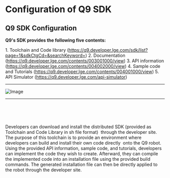 Configuration of Q9 SDK
=====

**Q9 SDK Configuration**
-----

**Q9's SDK provides the following five contents:**  


1\. Toolchain and Code library (https://q9.developer.lge.com/sdk/list?page=1&sdkCtgCd=&searchKeyword=)
2\. Documentation (https://q9.developer.lge.com/contents/003001000/view)
3\. API information  (https://q9.developer.lge.com/contents/004002000/view)
4\. Sample code and Tutorials (https://q9.developer.lge.com/contents/004001000/view) 
5\. API Simulator (https://q9.developer.lge.com/api-simulator) 

--------------------------

![Image](https://github.com/user-attachments/assets/3de7404f-2ce6-4d67-af3c-aa814b6ba818)


-----------------
<br/>
<br/>
<br/>

Developers can download and install the distributed SDK (provided as Toolchain and Code Library in sh file format)  through the developer site. The purpose of this toolchain is to provide an environment where developers can build and install their own code directly  onto the Q9 robot. Using the provided API information, sample code, and tutorials, developers can implement the code they wish to create. Afterward, they can compile the implemented code into an installation file using the provided build commands. The generated installation file can then be directly applied to the robot through the developer site.